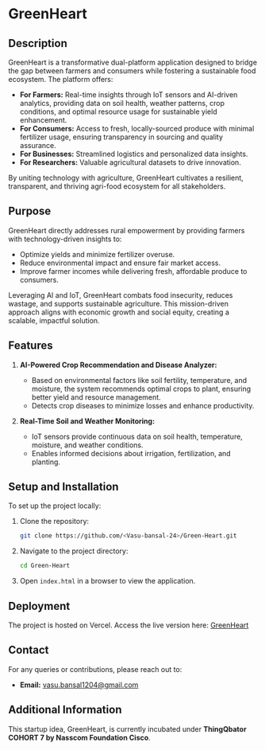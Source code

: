 # GreenHeart

## Description
GreenHeart is a transformative dual-platform application designed to bridge the gap between farmers and consumers while fostering a sustainable food ecosystem. The platform offers:

- **For Farmers:** Real-time insights through IoT sensors and AI-driven analytics, providing data on soil health, weather patterns, crop conditions, and optimal resource usage for sustainable yield enhancement.
- **For Consumers:** Access to fresh, locally-sourced produce with minimal fertilizer usage, ensuring transparency in sourcing and quality assurance.
- **For Businesses:** Streamlined logistics and personalized data insights.
- **For Researchers:** Valuable agricultural datasets to drive innovation.

By uniting technology with agriculture, GreenHeart cultivates a resilient, transparent, and thriving agri-food ecosystem for all stakeholders.

## Purpose
GreenHeart directly addresses rural empowerment by providing farmers with technology-driven insights to:

- Optimize yields and minimize fertilizer overuse.
- Reduce environmental impact and ensure fair market access.
- Improve farmer incomes while delivering fresh, affordable produce to consumers.

Leveraging AI and IoT, GreenHeart combats food insecurity, reduces wastage, and supports sustainable agriculture. This mission-driven approach aligns with economic growth and social equity, creating a scalable, impactful solution.

## Features
1. **AI-Powered Crop Recommendation and Disease Analyzer:**
   - Based on environmental factors like soil fertility, temperature, and moisture, the system recommends optimal crops to plant, ensuring better yield and resource management.
   - Detects crop diseases to minimize losses and enhance productivity.

2. **Real-Time Soil and Weather Monitoring:**
   - IoT sensors provide continuous data on soil health, temperature, moisture, and weather conditions.
   - Enables informed decisions about irrigation, fertilization, and planting.

## Setup and Installation
To set up the project locally:
1. Clone the repository:
   ```bash
   git clone https://github.com/<Vasu-bansal-24>/Green-Heart.git
   ```
2. Navigate to the project directory:
   ```bash
   cd Green-Heart
   ```
3. Open `index.html` in a browser to view the application.

## Deployment
The project is hosted on Vercel. Access the live version here: [GreenHeart](https://green-heart-final.vercel.app)

## Contact
For any queries or contributions, please reach out to:
- **Email:** vasu.bansal1204@gmail.com

## Additional Information
This startup idea, GreenHeart, is currently incubated under **ThingQbator COHORT 7 by Nasscom Foundation Cisco**.

